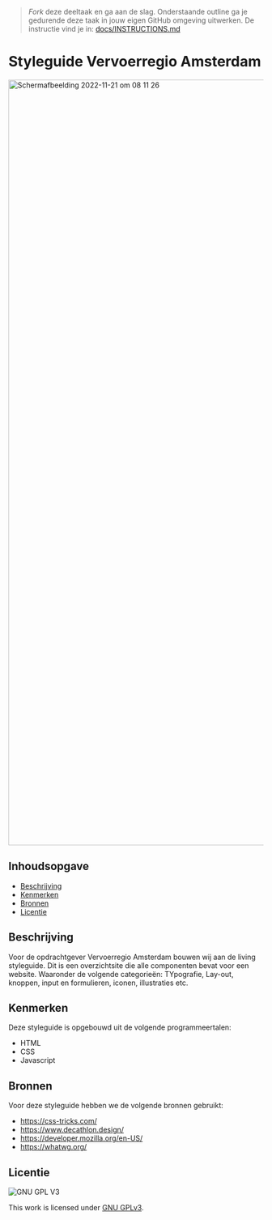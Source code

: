 > _Fork_ deze deeltaak en ga aan de slag. 
Onderstaande outline ga je gedurende deze taak in jouw eigen GitHub omgeving uitwerken. 
De instructie vind je in: [docs/INSTRUCTIONS.md](docs/INSTRUCTIONS.md)

# Styleguide Vervoerregio Amsterdam

<img width="1512" alt="Schermafbeelding 2022-11-21 om 08 11 26" src="https://user-images.githubusercontent.com/89298385/202987275-51bb1695-4917-4124-b6aa-38cf8b4add4c.png">


## Inhoudsopgave

  * [Beschrijving](#beschrijving)
  * [Kenmerken](#kenmerken)
  * [Bronnen](#bronnen)
  * [Licentie](#licentie)

## Beschrijving
Voor de opdrachtgever Vervoerregio Amsterdam bouwen wij aan de living styleguide. Dit is een overzichtsite die alle componenten bevat voor een website.
Waaronder de volgende categorieën: TYpografie, Lay-out, knoppen, input en formulieren, iconen, illustraties etc.

## Kenmerken
Deze styleguide is opgebouwd uit de volgende programmeertalen:
* HTML
* CSS
* Javascript

## Bronnen
Voor deze styleguide hebben we de volgende bronnen gebruikt:
* https://css-tricks.com/
* https://www.decathlon.design/
* https://developer.mozilla.org/en-US/
* https://whatwg.org/

## Licentie

![GNU GPL V3](https://www.gnu.org/graphics/gplv3-127x51.png)

This work is licensed under [GNU GPLv3](./LICENSE).
